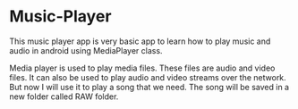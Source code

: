 # Music-Player
This music player app is very basic app to learn how to play music and audio in android using MediaPlayer class. 

Media player is used to play media files. These files are audio and video files. It can also be used to play audio and video streams over the network. 
But now I will use it to play a song that we need.
The song will be saved in a new folder called RAW folder.
